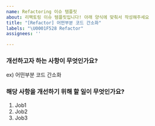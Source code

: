 ```yaml
---
name: Refactoring 이슈 템플릿
about: 리팩토링 이슈 템플릿입니다! 아래 양식에 맞춰서 작성해주세요
title: "[Refactor] 어떤부분 코드 간소화"
labels: "\U0001F528 Refactor"
assignees: ''

---
```


### 개선하고자 하는 사항이 무엇인가요?
ex) 어떤부분 코드 간소화

### 해당 사항을 개선하기 위해 할 일이 무엇인가요?
1. Job1
2. Job2
3. Job3
